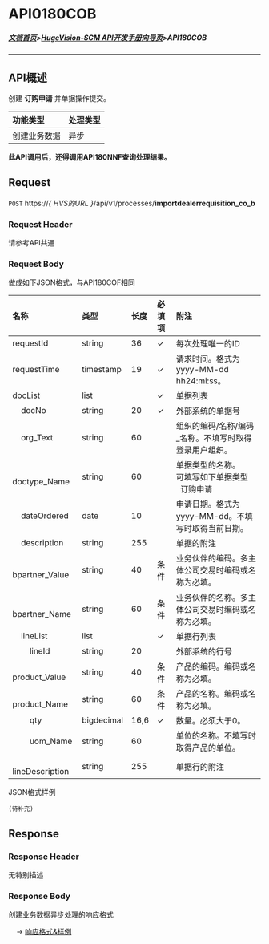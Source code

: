 # API0180COB

##### [文档首页](../index.md)>[HugeVision-SCM API开发手册向导页](../api.md)>API180COB

---

## API概述

创建 **订购申请** 并单据操作提交。

|功能类型|处理类型|
|:--|:--|
|创建业务数据|异步|

**此API调用后，还得调用API180NNF查询处理结果。**

##  Request

 ```POST```  https://*{ HVS的URL }*/api/v1/processes/**importdealerrequisition_co_b**
  
###  Request Header

请参考API共通

###  Request Body

做成如下JSON格式，与API180COF相同

|名称|类型|长度|必填项|附注|
|:--|:--|:--|:--|:--|
|requestId|string|36|✓|每次处理唯一的ID|
|requestTime|timestamp|19|✓|请求时间。格式为yyyy-MM-dd hh24:mi:ss。|
|docList|list||✓|单据列表|
|&nbsp; &nbsp; docNo|string|20|✓|外部系统的单据号|
|&nbsp; &nbsp; org_Text|string|60||组织的编码/名称/编码_名称。不填写时取得登录用户组织。|
|&nbsp; &nbsp; doctype_Name|string|60||单据类型的名称。<br>可填写如下单据类型<br>&nbsp; 订购申请|
|&nbsp; &nbsp; dateOrdered|date|10||申请日期。格式为yyyy-MM-dd。不填写时取得当前日期。|
|&nbsp; &nbsp; description|string|255||单据的附注|
|&nbsp; &nbsp; bpartner_Value|string|40|条件|业务伙伴的编码。多主体公司交易时编码或名称为必填。|
|&nbsp; &nbsp; bpartner_Name|string|60|条件|业务伙伴的名称。多主体公司交易时编码或名称为必填。|
|&nbsp; &nbsp; lineList|list||✓|单据行列表|
|&nbsp; &nbsp; &nbsp; &nbsp; lineId|string|20||外部系统的行号|
|&nbsp; &nbsp; &nbsp; &nbsp; product_Value|string|40|条件|产品的编码。编码或名称为必填。|
|&nbsp; &nbsp; &nbsp; &nbsp; product_Name|string|60|条件|产品的名称。编码或名称为必填。|
|&nbsp; &nbsp; &nbsp; &nbsp; qty|bigdecimal|16,6|✓|数量。必须大于0。|
|&nbsp; &nbsp; &nbsp; &nbsp; uom_Name|string|60||单位的名称。不填写时取得产品的单位。|
|&nbsp; &nbsp; &nbsp; &nbsp; lineDescription|string|255||单据行的附注|

JSON格式样例
```
(待补充)
```

##  Response
 
###  Response Header

无特别描述

###  Response Body

创建业务数据异步处理的响应格式

&nbsp;&nbsp;&nbsp;&nbsp;→&nbsp;[响应格式&样例](Response_Body_01.md)
